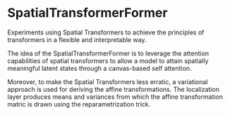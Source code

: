 # SpatialTransformerFormer
Experiments using Spatial Transformers to achieve the principles of transformers in a flexible and interpretable way.

The idea of the SpatialTransformerFormer is to leverage the attention capabilities of spatial transformers to allow a model to attain spatially meaningful latent states through a canvas-based self attention.

Moreover, to make the Spatial Transformers less erratic, a variational approach is used for deriving the affine transformations. The localization layer produces means and variances from which the affine transformation matric is drawn using the reparametrization trick.
